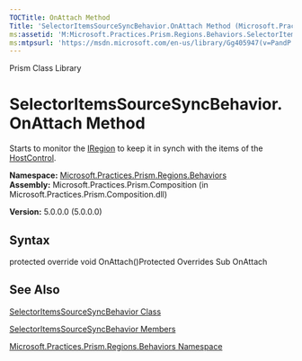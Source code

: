```yaml
---
TOCTitle: OnAttach Method
Title: 'SelectorItemsSourceSyncBehavior.OnAttach Method (Microsoft.Practices.Prism.Regions.Behaviors)'
ms:assetid: 'M:Microsoft.Practices.Prism.Regions.Behaviors.SelectorItemsSourceSyncBehavior.OnAttach'
ms:mtpsurl: 'https://msdn.microsoft.com/en-us/library/Gg405947(v=PandP.50)'
---
```


Prism Class Library

SelectorItemsSourceSyncBehavior.OnAttach Method
===================================================

Starts to monitor the [IRegion](https://msdn.microsoft.com/library/microsoft.practices.prism.regions.iregion) to keep it in synch with the items of the [HostControl](https://msdn.microsoft.com/library/microsoft.practices.prism.regions.behaviors.selectoritemssourcesyncbehavior.hostcontrol).

**Namespace:** [Microsoft.Practices.Prism.Regions.Behaviors](https://msdn.microsoft.com/library/microsoft.practices.prism.regions.behaviors)
**Assembly:** Microsoft.Practices.Prism.Composition (in Microsoft.Practices.Prism.Composition.dll)

**Version:** 5.0.0.0 (5.0.0.0)

## Syntax


protected override void OnAttach()Protected Overrides Sub OnAttach

See Also
--------


[SelectorItemsSourceSyncBehavior Class](https://msdn.microsoft.com/library/microsoft.practices.prism.regions.behaviors.selectoritemssourcesyncbehavior)

[SelectorItemsSourceSyncBehavior Members](https://msdn.microsoft.com/allmembers.t:microsoft.practices.prism.regions.behaviors.selectoritemssourcesyncbehavior)

[Microsoft.Practices.Prism.Regions.Behaviors Namespace](https://msdn.microsoft.com/library/microsoft.practices.prism.regions.behaviors)

